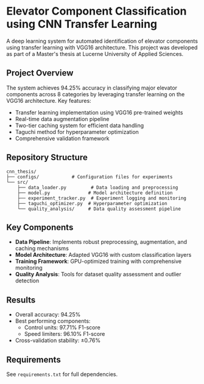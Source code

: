# Elevator Component Classification using CNN Transfer Learning

A deep learning system for automated identification of elevator components using transfer learning with VGG16 architecture. This project was developed as part of a Master's thesis at Lucerne University of Applied Sciences.

## Project Overview

The system achieves 94.25% accuracy in classifying major elevator components across 8 categories by leveraging transfer learning on the VGG16 architecture. Key features:

- Transfer learning implementation using VGG16 pre-trained weights
- Real-time data augmentation pipeline
- Two-tier caching system for efficient data handling
- Taguchi method for hyperparameter optimization
- Comprehensive validation framework

## Repository Structure

```
cnn_thesis/
├── configs/            # Configuration files for experiments
└── src/
    ├── data_loader.py         # Data loading and preprocessing
    ├── model.py              # Model architecture definition
    ├── experiment_tracker.py  # Experiment logging and monitoring
    ├── taguchi_optimizer.py  # Hyperparameter optimization
    └── quality_analysis/     # Data quality assessment pipeline
```

## Key Components

- **Data Pipeline**: Implements robust preprocessing, augmentation, and caching mechanisms
- **Model Architecture**: Adapted VGG16 with custom classification layers
- **Training Framework**: GPU-optimized training with comprehensive monitoring
- **Quality Analysis**: Tools for dataset quality assessment and outlier detection

## Results

- Overall accuracy: 94.25%
- Best performing components:
  - Control units: 97.71% F1-score
  - Speed limiters: 96.10% F1-score
- Cross-validation stability: ±0.76%

## Requirements

See `requirements.txt` for full dependencies.


